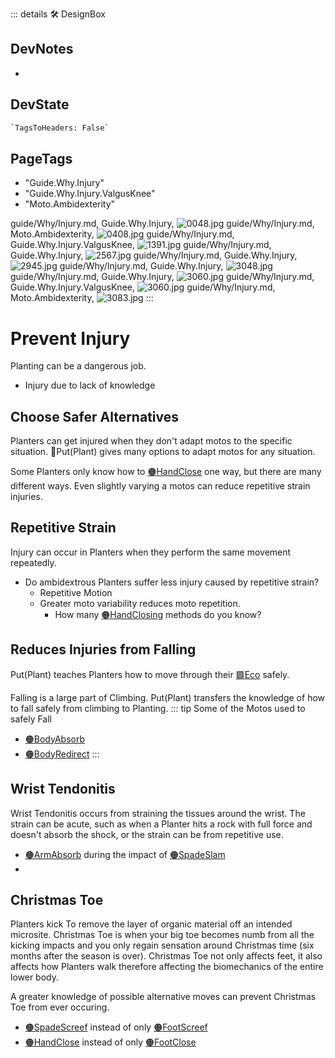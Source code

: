 ::: details 🛠 <dev>DesignBox</dev>

## DevNotes

-

## DevState

```py
`TagsToHeaders: False`
```

<h2>PageTags</h2>

- "Guide.Why.Injury"
- "Guide.Why.Injury.ValgusKnee"
- "Moto.Ambidexterity"

guide/Why/Injury.md, <dev>Guide.Why.Injury</dev>, ![0048.jpg](/PaperPhoto/0048.jpg)
guide/Why/Injury.md, <dev>Moto.Ambidexterity</dev>, ![0408.jpg](/PaperPhoto/0408.jpg)
guide/Why/Injury.md, <dev>Guide.Why.Injury.ValgusKnee</dev>, ![1391.jpg](/PaperPhoto/1391.jpg)
guide/Why/Injury.md, <dev>Guide.Why.Injury</dev>, ![2567.jpg](/PaperPhoto/2567.jpg)
guide/Why/Injury.md, <dev>Guide.Why.Injury</dev>, ![2945.jpg](/PaperPhoto/2945.jpg)
guide/Why/Injury.md, <dev>Guide.Why.Injury</dev>, ![3048.jpg](/PaperPhoto/3048.jpg)
guide/Why/Injury.md, <dev>Guide.Why.Injury</dev>, ![3060.jpg](/PaperPhoto/3060.jpg)
guide/Why/Injury.md, <dev>Guide.Why.Injury.ValgusKnee</dev>, ![3060.jpg](/PaperPhoto/3060.jpg)
guide/Why/Injury.md, <dev>Moto.Ambidexterity</dev>, ![3083.jpg](/PaperPhoto/3083.jpg)
:::

# Prevent Injury

Planting can be a dangerous job.

- Injury due to lack of knowledge

## Choose Safer Alternatives

Planters can get injured when they don't adapt motos to the specific situation. 🔷<beta>Put(<eco>Plant</eco>)</beta> gives many options to adapt motos for any situation.

Some Planters only know how to [🟠<moto>HandClose</moto>](/reference/Moto/HandMoto/HandClose) one way, but there are many different ways. Even slightly varying a motos can reduce repetitive strain injuries.

## Repetitive Strain

Injury can occur in Planters when they perform the same movement repeatedly.

- Do ambidextrous Planters suffer less injury caused by repetitive strain?
    - Repetitive Motion
    - Greater moto variability reduces moto repetition.
        - How many [🟠<moto>HandClosing</moto>](/reference/Moto/HandMoto/HandClose)  methods do you know?

## Reduces Injuries from Falling

Put(Plant) teaches Planters how to move through their [🟩<eco>Eco</eco>](/reference/Eco/EcoOverview) safely.

Falling is a large part of Climbing. Put(Plant) transfers the knowledge of how to fall safely from climbing to Planting.
::: tip Some of the Motos used to safely Fall

- [🟠<moto>BodyAbsorb</moto>](/reference/Moto/BodyMoto/BodyAbsorb)
- [🟠<moto>BodyRedirect</moto>](/reference/Moto/BodyMoto/BodyRedirect)
:::

## Wrist Tendonitis

Wrist Tendonitis occurs from straining the tissues around the wrist. The strain can be acute, such as when a Planter hits a rock with full force and doesn't absorb the shock, or the strain can be from repetitive use.

- [🟠<moto>ArmAbsorb</moto>](/reference/Moto/ArmMoto/ArmAbsorb) during the impact of [🟠<moto>SpadeSlam</moto>](/reference/Moto/ToolMoto/Spade/SpadeSlam)
-

## Christmas Toe

Planters kick To remove the layer of organic material off an intended microsite. Christmas Toe is when your big toe becomes numb from all the kicking impacts and you only regain sensation around Christmas time (six months after the season is over). Christmas Toe not only affects feet, it also affects how Planters walk therefore affecting the biomechanics of the entire lower body.

A greater knowledge of possible alternative moves can prevent Christmas Toe from ever occuring.

- [🟠<moto>SpadeScreef</moto>](/reference/ToolMoto/SpadeMoto/SpadeScreef) instead of only [🟠<moto>FootScreef</moto>](/reference/Moto/FootMoto/FootScreef)
- [🟠<moto>HandClose</moto>](/reference/Moto/HandMoto/HandClose) instead of only [🟠<moto>FootClose</moto>](/reference/Moto/FootMoto/FootClose)
